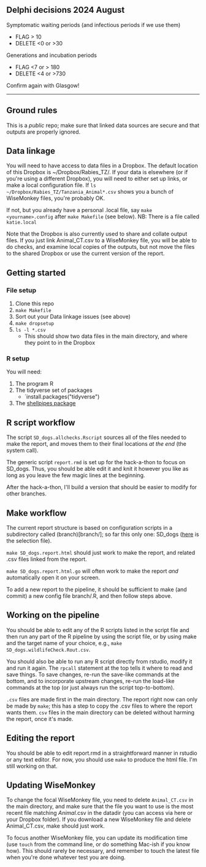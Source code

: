
## Delphi decisions 2024 August

Symptomatic waiting periods (and infectious periods if we use them)
* FLAG > 10
* DELETE <0 or >30

Generations and incubation periods
* FLAG <7 or > 180
* DELETE <4 or >730

Confirm again with Glasgow!

----------------------------------------------------------------------

## Ground rules

This is a _public_ repo; make sure that linked data sources are secure and that outputs are properly ignored.

## Data linkage

You will need to have access to data files in a Dropbox. The default location of this Dropbox is ~/Dropbox/Rabies_TZ/. If your data is elsewhere (or if you're using a different Dropbox), you will need to either set up links, or make a local configuration file. If `ls ~/Dropbox/Rabies_TZ/Tanzania_Animal*.csv` shows you a bunch of WiseMonkey files, you're probably OK.

If not, but you already have a personal .local file, say `make <yourname>.config` after `make Makefile` (see below). NB: There is a file called `katie.local`

Note that the Dropbox is also currently used to share and collate output files. If you just link Animal_CT.csv to a WiseMonkey file, you will be able to do checks, and examine local copies of the outputs, but not move the files to the shared Dropbox or use the current version of the report.

## Getting started

### File setup
1. Clone this repo
1. `make Makefile`
1. Sort out your Data linkage issues (see above)
1. `make dropsetup`
1. `ls -l *.csv`
	* This should show two data files in the main directory, and where they point to in the Dropbox

### R setup
You will need:

1. The program R
1. The tidyverse set of packages
	* `install.packages("tidyverse")
1. The [shellpipes package](https://dushoff.github.io/shellpipes/)

## R script workflow

The script `SD_dogs.allchecks.Rscript` sources all of the files needed to make the report, and moves them to their final locations _at the end_ (the system call).

The generic script `report.rmd` is set up for the hack-a-thon to focus on SD_dogs. Thus, you should be able edit it and knit it however you like as long as you leave the few magic lines at the beginning.

After the hack-a-thon, I'll build a version that should be easier to modify for other branches.

## Make workflow

The current report structure is based on configuration scripts in a subdirectory called (branch)[branch/]; so far this only one: SD_dogs ([here](branch/SD_dogs.R) is the selection file).

`make SD_dogs.report.html` should just work to make the report, and related .csv files linked from the report.

`make SD_dogs.report.html.go` will often work to make the report _and_ automatically open it on your screen.

To add a new report to the pipeline, it should be sufficient to make (and commit) a new config file branch/<yourbranch>.R, and then follow steps above.

## Working on the pipeline

You should be able to edit any of the R scripts listed in the script file and then run any part of the R pipeline by using the script file, or by using make and the target name of your choice, e.g., `make SD_dogs.wildlifeCheck.Rout.csv`. 

You should also be able to run any R script directly from rstudio, modify it and run it again. The `rpcall` statement at the top tells it where to read and save things. To save changes, re-run the save-like commands at the bottom, and to incorporate upstream changes, re-run the load-like commands at the top (or just always run the script top-to-bottom).

`.csv` files are made first in the main directory. The report right now can only be made by `make`; this has a step to copy the .csv files to where the report wants them. `csv` files in the main directory can be deleted without harming the report, once it's made.

## Editing the report

You should be able to edit report.rmd in a straightforward manner in rstudio or any text editor. For now, you should use `make` to produce the html file. I'm still working on that.

## Updating WiseMonkey

To change the focal WiseMonkey file, you need to delete `Animal_CT.csv` in the main directory, and make sure that the file you want to use is the most recent file matching *Animal*.csv in the datadir (you can access via here or your Dropbox folder). If you download a new WiseMonkey file and delete Animal_CT.csv, make should just work. 

To focus another WiseMonkey file, you can update its modification time (use `touch` from the command line, or do something Mac-ish if you know how). This should rarely be necessary, and remember to touch the latest file when you're done whatever test you are doing.
